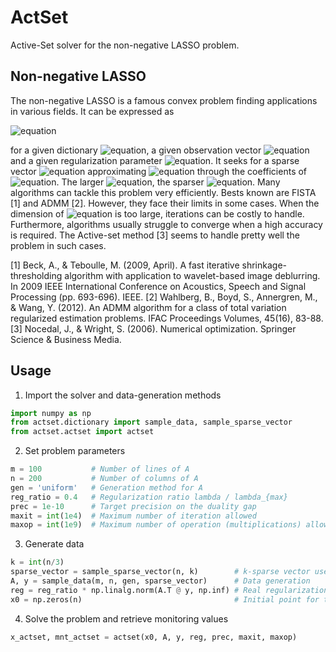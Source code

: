 # ActSet
Active-Set solver for the non-negative LASSO problem.

## Non-negative LASSO

The non-negative LASSO is a famous convex problem finding applications in various fields. It can be expressed as

![equation](http://www.sciweavers.org/upload/Tex2Img_1602351556/render.png)

for a given dictionary ![equation](http://www.sciweavers.org/upload/Tex2Img_1602351348/render.png), a given observation vector ![equation](http://www.sciweavers.org/upload/Tex2Img_1602351368/render.png) and a given regularization parameter ![equation](http://www.sciweavers.org/upload/Tex2Img_1602351404/render.png). It seeks for a sparse vector ![equation](http://www.sciweavers.org/upload/Tex2Img_1602351217/render.png) approximating ![equation](http://www.sciweavers.org/upload/Tex2Img_1602351258/render.png) through the coefficients of ![equation](http://www.sciweavers.org/upload/Tex2Img_1602351298/render.png). The larger ![equation](http://www.sciweavers.org/upload/Tex2Img_1602351429/render.png), the sparser ![equation](http://www.sciweavers.org/upload/Tex2Img_1602351217/render.png). Many algorithms can tackle this problem very efficiently. Bests known are FISTA [1] and ADMM [2]. However, they face their limits in some cases. When the dimension of ![equation](http://www.sciweavers.org/upload/Tex2Img_1602351298/render.png) is too large, iterations can be costly to handle. Furthermore, algorithms usually struggle to converge when a high accuracy is required. The Active-set method [3] seems to handle pretty well the problem in such cases.

[1] Beck, A., & Teboulle, M. (2009, April). A fast iterative shrinkage-thresholding algorithm with application to wavelet-based image deblurring. In 2009 IEEE International Conference on Acoustics, Speech and Signal Processing (pp. 693-696). IEEE.
[2] Wahlberg, B., Boyd, S., Annergren, M., & Wang, Y. (2012). An ADMM algorithm for a class of total variation regularized estimation problems. IFAC Proceedings Volumes, 45(16), 83-88.
[3] Nocedal, J., & Wright, S. (2006). Numerical optimization. Springer Science & Business Media.

## Usage

1. Import the solver and data-generation methods
```python
import numpy as np
from actset.dictionary import sample_data, sample_sparse_vector
from actset.actset import actset
```

2. Set problem parameters
```python
m = 100           # Number of lines of A
n = 200           # Number of columns of A
gen = 'uniform'   # Generation method for A
reg_ratio = 0.4   # Regularization ratio lambda / lambda_{max}
prec = 1e-10      # Target precision on the duality gap
maxit = int(1e4)  # Maximum number of iteration allowed
maxop = int(1e9)  # Maximum number of operation (multiplications) allowed
```

3. Generate data
```python
k = int(n/3)
sparse_vector = sample_sparse_vector(n, k)        # k-sparse vector used to generate A and y
A, y = sample_data(m, n, gen, sparse_vector)      # Data generation
reg = reg_ratio * np.linalg.norm(A.T @ y, np.inf) # Real regularization parameter
x0 = np.zeros(n)                                  # Initial point for the Active-set solver
```

4. Solve the problem and retrieve monitoring values
```python
x_actset, mnt_actset = actset(x0, A, y, reg, prec, maxit, maxop)
```

